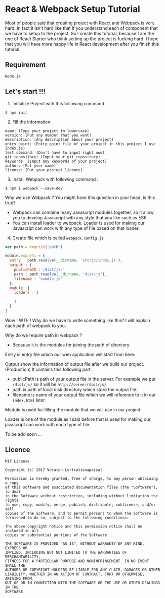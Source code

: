 # React & Webpack Setup Tutorial

Most of people said that creating project with React and Webpack is very hard. In fact it isn't hard like that if you understand each of component that we have to setup to the project. So I create this tutorial, because I am the one of React Starter who think setting up the project is fucking hard. I hope that you will have more happy life in React development after you finish this tutorial.

## Requirement

```
Node.js
```

## Let's start !!!

1. Initialize Project with this following command :

  ```
  $ npm init
  ```

2. Fill the information

  ```
  name: (Type your project in lowercase)
  version: (Put any number that you want)
  description: (Any description about your project)
  entry point: (Entry point file of your project in this project I use index.js)
  test command: (Don't have to input right now)
  git repository: (Input your git repository)
  keywords: (Input any keywords of your project)
  author: (Put your name)
  license: (Put your project licence)
  ```

3. Install Webpack with following command :

  ```
  $ npm i webpack --save-dev
  ```

  Why we use Webpack ? You might have this question in your head, is this true?

  * Webpack can combine many Javascript modules together, so it allow you to develop Javascript with any style that you like such as ES6.
  * You can install loader to webpack. Loader is used for making our Javascript can work with any type of file based on that loader.

4. Create file which is called `webpack.config.js`

  ```js
  var path = require('path')

  module.exports = {
    entry : path.resolve(__dirname, 'src/js/index.js'),
    output : {
      publicPath :'/dist/js/',
      path : path.resolve(__dirname, 'dist/js'),
      filename : 'bundle.js'
    },
    module: {
      loaders : [

      ]
    }
  }
  ```

  Wow ! WTF ! Why do we have to write something like this? I will explain each path of webpack to you.

  Why do we require path in webpack ?
  * Because it is the modules for joining the path of directory

  Entry is entry file which our web application will start from here.

  Output show the information of output file after we build our project.(Production) It contains this following part.
  * publicPath is path of your output file in the server. For example we put `/dist/js/` so it will be `http://server/dist/js/`.
  * path is path of local disk directory which store the output file.
  * filename is name of your output file which we will reference to it in our `index.html` later.

  Module is used for filling the module that we will use in our project.

  Loader is one of the module as I said before that is used for making our javascript can work with each type of file.

To be add soon ... 

## Licence

```
MIT License

Copyright (c) 2017 Voraton Lertrattanapaisal

Permission is hereby granted, free of charge, to any person obtaining a copy
of this software and associated documentation files (the "Software"), to deal
in the Software without restriction, including without limitation the rights
to use, copy, modify, merge, publish, distribute, sublicense, and/or sell
copies of the Software, and to permit persons to whom the Software is
furnished to do so, subject to the following conditions:

The above copyright notice and this permission notice shall be included in all
copies or substantial portions of the Software.

THE SOFTWARE IS PROVIDED "AS IS", WITHOUT WARRANTY OF ANY KIND, EXPRESS OR
IMPLIED, INCLUDING BUT NOT LIMITED TO THE WARRANTIES OF MERCHANTABILITY,
FITNESS FOR A PARTICULAR PURPOSE AND NONINFRINGEMENT. IN NO EVENT SHALL THE
AUTHORS OR COPYRIGHT HOLDERS BE LIABLE FOR ANY CLAIM, DAMAGES OR OTHER
LIABILITY, WHETHER IN AN ACTION OF CONTRACT, TORT OR OTHERWISE, ARISING FROM,
OUT OF OR IN CONNECTION WITH THE SOFTWARE OR THE USE OR OTHER DEALINGS IN THE
SOFTWARE.
```
